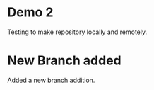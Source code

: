 # Demo 2
Testing to make repository locally and remotely.

# New Branch added
Added a new branch addition.